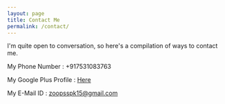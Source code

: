 ```yaml
---
layout: page
title: Contact Me
permalink: /contact/
---
```


I'm quite open to conversation, so here's a compilation of ways to contact me.

My Phone Number : +917531083763

My Google Plus Profile : [Here](https://plus.google.com/u/0/108023656759850062032)

My E-Mail ID : [zoopsspk15@gmail.com](mailto:zoopsspk15@gmail.com)
